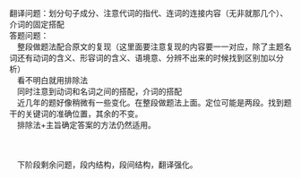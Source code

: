 翻译问题：划分句子成分、注意代词的指代、连词的连接内容（无非就那几个）、介词的固定搭配<br>
答题问题：<br>
&emsp;整段做题法配合原文的复现（这里面要注意复现的内容要一一对应，除了主题名词还有动词的含义、形容词的含义、语境意、分辨不出来的时候找到区别加以分析）<br>
&emsp;看不明白就用排除法<br>
&emsp;同时注意到动词和名词之间的搭配，介词的搭配<br>
&emsp;近几年的题好像稍微有一些变化。在整段做题法上面。定位可能是两段。找到题干的关键词的准确位置，其余的不变。<br>
&emsp;排除法+主旨确定答案的方法仍然适用。<br>
<br>
<br>
<br>
&emsp;下阶段剩余问题，段内结构，段间结构，翻译强化。
